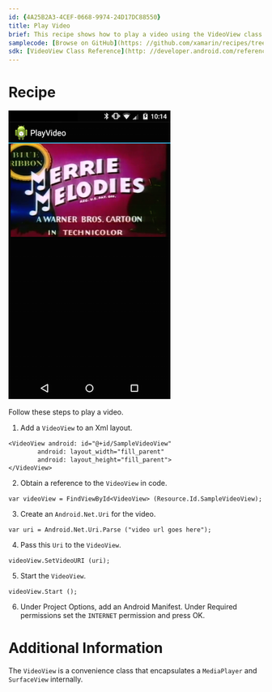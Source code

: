 ```yaml
---
id: {4A25B2A3-4CEF-0668-9974-24D17DC88550}  
title: Play Video  
brief: This recipe shows how to play a video using the VideoView class.  
samplecode: [Browse on GitHub](https: //github.com/xamarin/recipes/tree/master/android/media/video/play_video)  
sdk: [VideoView Class Reference](http: //developer.android.com/reference/android/widget/VideoView.html)  
---
```


<a name="Recipe" class="injected"></a>

# Recipe

 [ ![](Images/playvideo.png)](Images/playvideo.png)

Follow these steps to play a video.

1.  Add a `VideoView` to an Xml layout.


```
<VideoView android: id="@+id/SampleVideoView"
        android: layout_width="fill_parent"
        android: layout_height="fill_parent">
</VideoView>
```

<ol start="2">
  <li>Obtain a reference to the <code>VideoView</code> in code.</li>
</ol>

```
var videoView = FindViewById<VideoView> (Resource.Id.SampleVideoView);
```

<ol start="3">
  <li>Create an <code>Android.Net.Uri</code> for the video.</li>
</ol>

```
var uri = Android.Net.Uri.Parse ("video url goes here");
```

<ol start="4">
  <li>Pass this <code>Uri</code> to the <code>VideoView</code>.</li>
</ol>

```
videoView.SetVideoURI (uri);
```

<ol start="5">
  <li>Start the <code>VideoView</code>.</code>
</ol>

```
videoView.Start ();
```

<ol start="6">
  <li>Under <span class="UIItem">Project Options</span>, add an Android Manifest. Under Required permissions set the <code>INTERNET</code> permission and press <span class="UIItem">OK</span>.</li>
</ol>

 <a name="Additional_Information" class="injected"></a>


# Additional Information

The `VideoView` is a convenience class that encapsulates a `MediaPlayer` and
`SurfaceView` internally.